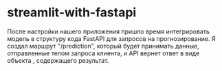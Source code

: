 # streamlit-with-fastapi
После настройки нашего приложения пришло время интегрировать модель в структуру кода FastAPI для запросов на прогнозирование.
Я создал маршрут "/prediction", который будет принимать данные, отправленные телом запроса клиента, и API вернет ответ в виде объекта ,
содержащего результат.
